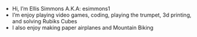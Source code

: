 - Hi, I’m Ellis Simmons A.K.A: esimmons1
- I’m enjoy playing video games, coding, playing the trumpet, 3d printing, and solving Rubiks Cubes
- I also enjoy making paper airplanes and Mountain Biking

<!---
esimmons1/esimmons1 is a ✨ special ✨ repository because its `README.md` (this file) appears on your GitHub profile.
You can click the Preview link to take a look at your changes.
--->
